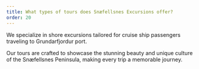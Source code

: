 ```yaml
---
title: What types of tours does Snæfellsnes Excursions offer?
order: 20
---
```

We specialize in shore excursions tailored for cruise ship passengers traveling to Grundarfjordur port.

Our tours are crafted to showcase the stunning beauty and unique culture of the Snæfellsnes Peninsula, making every trip a memorable journey.